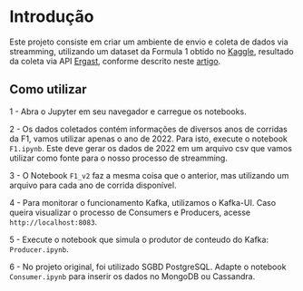 # Introdução

Este projeto consiste em criar um ambiente de envio e coleta de dados via streamming, utilizando um dataset da Formula 1 obtido no [Kaggle](https://www.kaggle.com/datasets/rohanrao/formula-1-world-championship-1950-2020), resultado da coleta via API [Ergast](http://ergast.com/mrd/), conforme descrito neste [artigo](https://www.kdnuggets.com/building-a-formula-1-streaming-data-pipeline-with-kafka-and-risingwave).  

## Como utilizar

1 - Abra o Jupyter em seu navegador e carregue os notebooks. 

2 - Os dados coletados contém informações de diversos anos de corridas da F1, vamos utilizar apenas o ano de 2022. Para isto, execute o notebook `F1.ipynb`. Este deve gerar os dados de 2022 em um arquivo csv que vamos utilizar como fonte para o nosso processo de streamming. 

3 - O Notebook `F1_v2` faz a mesma coisa que o anterior, mas utilizando um arquivo para cada ano de corrida disponível.

4 - Para monitorar o funcionamento Kafka, utilizamos o Kafka-UI. Caso queira visualizar o processo de Consumers e Producers, acesse `http://localhost:8083`. 

5 - Execute o notebook que simula o produtor de conteudo do Kafka: `Producer.ipynb`. 

6 - No projeto original, foi utilizado SGBD PostgreSQL. Adapte o notebook `Consumer.ipynb` para inserir os dados no MongoDB ou Cassandra. 

<!--
para isto vamos usar o pgadmin para fazer a gestão do banco de dados. Acesse pela URL `link: <`http://localhost:80`. Como login e senha, utilize admin/admin <br>
7 - Configure a conexão ao banco do postgres. <br>
    hostname: postgres <br>
    port: 5432 <br>
    username: admin <br>
10 - Crie o banco de dados f1. <br>
11 - Crie o Schema f1_schema. <br>
12 - Execute o notebook [TABELAS_F1](jupyter\TABELAS_F1.ipynb) <br>
13 - Acesse o Grafana: <http://localhost:3000> . Provavelmente irá pedir login e senha: admin/admin <br>
14 - Faça o import do arquivo Json [F1](grafana\f1.json) no Grafana <br>
15 - Execute o notebook [Consumer](jupyter\Consumer.ipynb) <br>
16 - Abra o Grafana novamente e visualize os graficos e dados sendo atualizados. 
-->